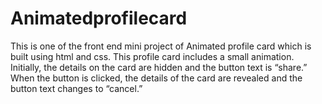 # Animatedprofilecard

This is one of the front end mini project of Animated profile card which is built using html and css.
This profile card includes a small animation. Initially, the details on the card are hidden and the button text is “share.” When the button is clicked, the details of the card are revealed and the button text changes to “cancel.”
